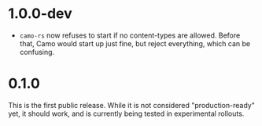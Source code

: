 # 1.0.0-dev

- `camo-rs` now refuses to start if no content-types are allowed. Before that, Camo would start up just fine, but reject everything, which can be confusing.

# 0.1.0

This is the first public release. While it is not considered "production-ready" yet, it should work, and is currently being tested in experimental rollouts.
